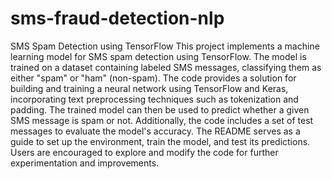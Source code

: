 # sms-fraud-detection-nlp

SMS Spam Detection using TensorFlow
This project implements a machine learning model for SMS spam detection using TensorFlow. The model is trained on a dataset containing labeled SMS messages, classifying them as either "spam" or "ham" (non-spam). The code provides a solution for building and training a neural network using TensorFlow and Keras, incorporating text preprocessing techniques such as tokenization and padding. The trained model can then be used to predict whether a given SMS message is spam or not. Additionally, the code includes a set of test messages to evaluate the model's accuracy. The README serves as a guide to set up the environment, train the model, and test its predictions. Users are encouraged to explore and modify the code for further experimentation and improvements.
